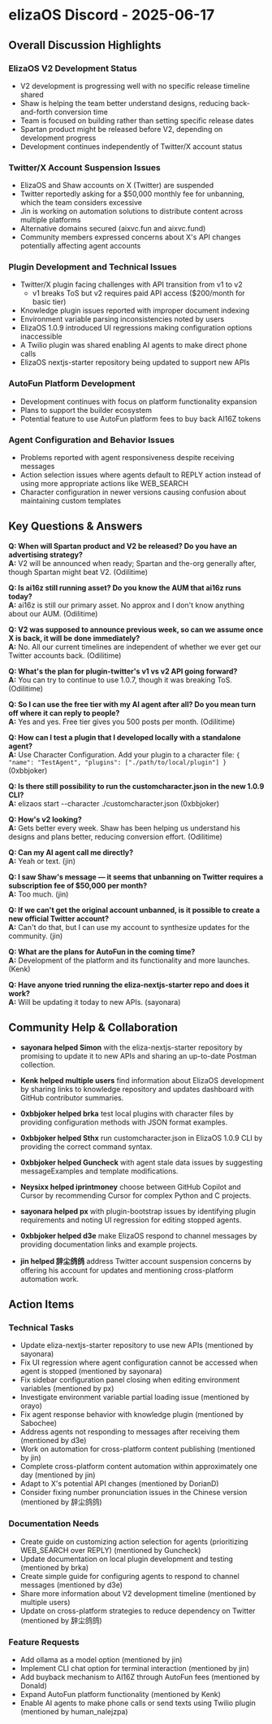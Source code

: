 # elizaOS Discord - 2025-06-17

## Overall Discussion Highlights

### ElizaOS V2 Development Status
- V2 development is progressing well with no specific release timeline shared
- Shaw is helping the team better understand designs, reducing back-and-forth conversion time
- Team is focused on building rather than setting specific release dates
- Spartan product might be released before V2, depending on development progress
- Development continues independently of Twitter/X account status

### Twitter/X Account Suspension Issues
- ElizaOS and Shaw accounts on X (Twitter) are suspended
- Twitter reportedly asking for a $50,000 monthly fee for unbanning, which the team considers excessive
- Jin is working on automation solutions to distribute content across multiple platforms
- Alternative domains secured (aixvc.fun and aixvc.fund)
- Community members expressed concerns about X's API changes potentially affecting agent accounts

### Plugin Development and Technical Issues
- Twitter/X plugin facing challenges with API transition from v1 to v2
  - v1 breaks ToS but v2 requires paid API access ($200/month for basic tier)
- Knowledge plugin issues reported with improper document indexing
- Environment variable parsing inconsistencies noted by users
- ElizaOS 1.0.9 introduced UI regressions making configuration options inaccessible
- A Twilio plugin was shared enabling AI agents to make direct phone calls
- ElizaOS nextjs-starter repository being updated to support new APIs

### AutoFun Platform Development
- Development continues with focus on platform functionality expansion
- Plans to support the builder ecosystem
- Potential feature to use AutoFun platform fees to buy back AI16Z tokens

### Agent Configuration and Behavior Issues
- Problems reported with agent responsiveness despite receiving messages
- Action selection issues where agents default to REPLY action instead of using more appropriate actions like WEB_SEARCH
- Character configuration in newer versions causing confusion about maintaining custom templates

## Key Questions & Answers

**Q: When will Spartan product and V2 be released? Do you have an advertising strategy?**  
**A:** V2 will be announced when ready; Spartan and the-org generally after, though Spartan might beat V2. (Odilitime)

**Q: Is ai16z still running asset? Do you know the AUM that ai16z runs today?**  
**A:** ai16z is still our primary asset. No approx and I don't know anything about our AUM. (Odilitime)

**Q: V2 was supposed to announce previous week, so can we assume once X is back, it will be done immediately?**  
**A:** No. All our current timelines are independent of whether we ever get our Twitter accounts back. (Odilitime)

**Q: What's the plan for plugin-twitter's v1 vs v2 API going forward?**  
**A:** You can try to continue to use 1.0.7, though it was breaking ToS. (Odilitime)

**Q: So I can use the free tier with my AI agent after all? Do you mean turn off where it can reply to people?**  
**A:** Yes and yes. Free tier gives you 500 posts per month. (Odilitime)

**Q: How can I test a plugin that I developed locally with a standalone agent?**  
**A:** Use Character Configuration. Add your plugin to a character file: `{ "name": "TestAgent", "plugins": ["./path/to/local/plugin"] }` (0xbbjoker)

**Q: Is there still possibility to run the customcharacter.json in the new 1.0.9 CLI?**  
**A:** elizaos start --character ./customcharacter.json (0xbbjoker)

**Q: How's v2 looking?**  
**A:** Gets better every week. Shaw has been helping us understand his designs and plans better, reducing conversion effort. (Odilitime)

**Q: Can my AI agent call me directly?**  
**A:** Yeah or text. (jin)

**Q: I saw Shaw's message — it seems that unbanning on Twitter requires a subscription fee of $50,000 per month?**  
**A:** Too much. (jin)

**Q: If we can't get the original account unbanned, is it possible to create a new official Twitter account?**  
**A:** Can't do that, but I can use my account to synthesize updates for the community. (jin)

**Q: What are the plans for AutoFun in the coming time?**  
**A:** Development of the platform and its functionality and more launches. (Kenk)

**Q: Have anyone tried running the eliza-nextjs-starter repo and does it work?**  
**A:** Will be updating it today to new APIs. (sayonara)

## Community Help & Collaboration

- **sayonara helped Simon** with the eliza-nextjs-starter repository by promising to update it to new APIs and sharing an up-to-date Postman collection.

- **Kenk helped multiple users** find information about ElizaOS development by sharing links to knowledge repository and updates dashboard with GitHub contributor summaries.

- **0xbbjoker helped brka** test local plugins with character files by providing configuration methods with JSON format examples.

- **0xbbjoker helped Sthx** run customcharacter.json in ElizaOS 1.0.9 CLI by providing the correct command syntax.

- **0xbbjoker helped Guncheck** with agent stale data issues by suggesting messageExamples and template modifications.

- **Neysixx helped iprintmoney** choose between GitHub Copilot and Cursor by recommending Cursor for complex Python and C projects.

- **sayonara helped px** with plugin-bootstrap issues by identifying plugin requirements and noting UI regression for editing stopped agents.

- **0xbbjoker helped d3e** make ElizaOS respond to channel messages by providing documentation links and example projects.

- **jin helped 辞尘鸽鸽** address Twitter account suspension concerns by offering his account for updates and mentioning cross-platform automation work.

## Action Items

### Technical Tasks
- Update eliza-nextjs-starter repository to use new APIs (mentioned by sayonara)
- Fix UI regression where agent configuration cannot be accessed when agent is stopped (mentioned by sayonara)
- Fix sidebar configuration panel closing when editing environment variables (mentioned by px)
- Investigate environment variable partial loading issue (mentioned by orayo)
- Fix agent response behavior with knowledge plugin (mentioned by Sabochee)
- Address agents not responding to messages after receiving them (mentioned by d3e)
- Work on automation for cross-platform content publishing (mentioned by jin)
- Complete cross-platform content automation within approximately one day (mentioned by jin)
- Adapt to X's potential API changes (mentioned by DorianD)
- Consider fixing number pronunciation issues in the Chinese version (mentioned by 辞尘鸽鸽)

### Documentation Needs
- Create guide on customizing action selection for agents (prioritizing WEB_SEARCH over REPLY) (mentioned by Guncheck)
- Update documentation on local plugin development and testing (mentioned by brka)
- Create simple guide for configuring agents to respond to channel messages (mentioned by d3e)
- Share more information about V2 development timeline (mentioned by multiple users)
- Update on cross-platform strategies to reduce dependency on Twitter (mentioned by 辞尘鸽鸽)

### Feature Requests
- Add ollama as a model option (mentioned by jin)
- Implement CLI chat option for terminal interaction (mentioned by jin)
- Add buyback mechanism to AI16Z through AutoFun fees (mentioned by Donald)
- Expand AutoFun platform functionality (mentioned by Kenk)
- Enable AI agents to make phone calls or send texts using Twilio plugin (mentioned by human_nalejzpa)